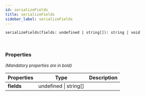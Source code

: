 ```yaml
---
id: serializeFields
title: serializeFields
sidebar_label: serializeFields
---
```


```tsx
serializeFields(fields: undefined | string[]): string | void
```
<br/>



### Properties

<font size="2"><i>(Mandatory properties are in bold)</i></font>

| Properties | Type | Description |
| --------- | ---- | ----------- |
| **fields** | undefined \| string[] |  |
